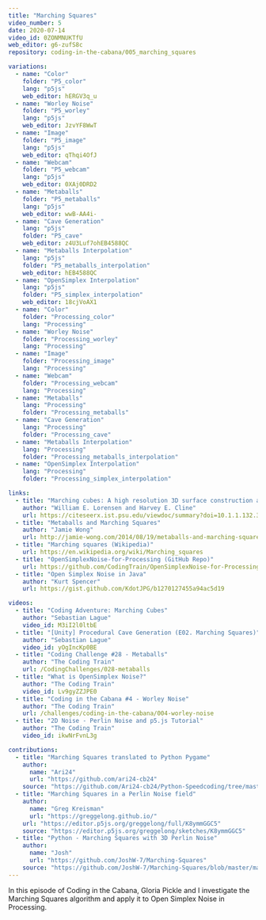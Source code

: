 ```yaml
---
title: "Marching Squares"
video_number: 5
date: 2020-07-14
video_id: 0ZONMNUKTfU
web_editor: g6-zufS8c
repository: coding-in-the-cabana/005_marching_squares

variations:
  - name: "Color"
    folder: "P5_color"
    lang: "p5js"
    web_editor: hERGV3q_u
  - name: "Worley Noise"
    folder: "P5_worley"
    lang: "p5js"
    web_editor: JzvYF8WwT
  - name: "Image"
    folder: "P5_image"
    lang: "p5js"
    web_editor: qThqi4OfJ
  - name: "Webcam"
    folder: "P5_webcam"
    lang: "p5js"
    web_editor: 0XAj0DRD2
  - name: "Metaballs"
    folder: "P5_metaballs"
    lang: "p5js"
    web_editor: wwB-AA4i-
  - name: "Cave Generation"
    lang: "p5js"
    folder: "P5_cave"
    web_editor: z4U3Luf7ohEB4588QC
  - name: "Metaballs Interpolation"
    lang: "p5js"
    folder: "P5_metaballs_interpolation"
    web_editor: hEB4588QC
  - name: "OpenSimplex Interpolation"
    lang: "p5js"
    folder: "P5_simplex_interpolation"
    web_editor: 18cjVoAX1
  - name: "Color"
    folder: "Processing_color"
    lang: "Processing"
  - name: "Worley Noise"
    folder: "Processing_worley"
    lang: "Processing"
  - name: "Image"
    folder: "Processing_image"
    lang: "Processing"
  - name: "Webcam"
    folder: "Processing_webcam"
    lang: "Processing"
  - name: "Metaballs"
    lang: "Processing"
    folder: "Processing_metaballs"
  - name: "Cave Generation"
    lang: "Processing"
    folder: "Processing_cave"
  - name: "Metaballs Interpolation"
    lang: "Processing"
    folder: "Processing_metaballs_interpolation"
  - name: "OpenSimplex Interpolation"
    lang: "Processing"
    folder: "Processing_simplex_interpolation"

links:
  - title: "Marching cubes: A high resolution 3D surface construction algorithm"
    author: "William E. Lorensen and Harvey E. Cline"
    url: https://citeseerx.ist.psu.edu/viewdoc/summary?doi=10.1.1.132.3930
  - title: "Metaballs and Marching Squares"
    author: "Jamie Wong"
    url: http://jamie-wong.com/2014/08/19/metaballs-and-marching-squares/
  - title: "Marching squares (Wikipedia)"
    url: https://en.wikipedia.org/wiki/Marching_squares
  - title: "OpenSimplexNoise-for-Processing (GitHub Repo)"
    url: https://github.com/CodingTrain/OpenSimplexNoise-for-Processing
  - title: "Open Simplex Noise in Java"
    author: "Kurt Spencer"
    url: https://gist.github.com/KdotJPG/b1270127455a94ac5d19

videos:
  - title: "Coding Adventure: Marching Cubes"
    author: "Sebastian Lague"
    video_id: M3iI2l0ltbE
  - title: "[Unity] Procedural Cave Generation (E02. Marching Squares)"
    author: "Sebastian Lague"
    video_id: yOgIncKp0BE
  - title: "Coding Challenge #28 - Metaballs"
    author: "The Coding Train"
    url: /CodingChallenges/028-metaballs
  - title: "What is OpenSimplex Noise?"
    author: "The Coding Train"
    video_id: Lv9gyZZJPE0
  - title: "Coding in the Cabana #4 - Worley Noise"
    author: "The Coding Train"
    url: /challenges/coding-in-the-cabana/004-worley-noise
  - title: "2D Noise - Perlin Noise and p5.js Tutorial"
    author: "The Coding Train"
    video_id: ikwNrFvnL3g

contributions:
  - title: "Marching Squares translated to Python Pygame"
    author:
      name: "Ari24"
      url: "https://github.com/ari24-cb24"
    source: "https://github.com/Ari24-cb24/Python-Speedcoding/tree/master/MarchingSquares"
  - title: "Marching Squares in a Perlin Noise field"
    author:
      name: "Greg Kreisman"
      url: "https://greggelong.github.io/"
    url: "https://editor.p5js.org/greggelong/full/K8ymmGGC5"
    source: "https://editor.p5js.org/greggelong/sketches/K8ymmGGC5"
  - title: "Python - Marching Squares with 3D Perlin Noise"
    author:
      name: "Josh"
      url: "https://github.com/JoshW-7/Marching-Squares"
    source: "https://github.com/JoshW-7/Marching-Squares/blob/master/main.py"
---
```

In this episode of Coding in the Cabana, Gloria Pickle and I investigate the Marching Squares algorithm and apply it to Open Simplex Noise in Processing.